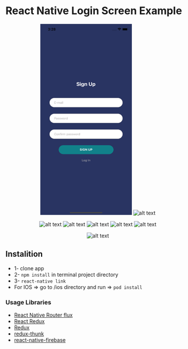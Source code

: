 # React Native Login Screen Example

<p align="center">
<img src="screenshots/signUp.png" alt="alt text" width="250" height="520">
<img src="ScreenImage/signIn.png" alt="alt text" width="250" height="520">
  </p>
  <p align="center">
<img src="ScreenImage/invalidEmail.png" alt="alt text" width="250" height="520">
  <img src="ScreenImage/password_1.png" alt="alt text" width="250" height="520">
  <img src="ScreenImage/password_2.png" alt="alt text" width="250" height="520">
  <img src="ScreenImage/resetPassword.png" alt="alt text" width="250" height="520">
  <img src="ScreenImage/changePassword.png" alt="alt text" width="250" height="520">
</p>
<p align="center">
  <img src="ScreenImage/4.png" alt="alt text" width="500" height="500">
</p>

## Instalition
- 1- clone app
- 2- `npm install` in terminal project directory
- 3- `react-native link`
- For IOS => go to /ios directory and run  => `pod install`

### Usage Libraries
* [React Native Router flux](https://github.com/aksonov/react-native-router-flux)
* [React Redux](https://github.com/reduxjs/react-redux)
* [Redux](https://github.com/reduxjs/redux)
* [redux-thunk](https://github.com/reduxjs/redux-thunk)
* [react-native-firebase](https://github.com/invertase/react-native-firebase)


